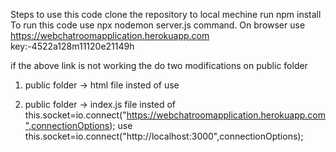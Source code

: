 Steps to use this code
clone the repository to local mechine
run npm install
To run this code use npx nodemon server.js command.
On browser use https://webchatroomapplication.herokuapp.com
key:-4522a128m11120e21149h

if the above link is not working the do two modifications on public folder
1) public folder -> html file insted of <script defer src="https://webchatroomapplication.herokuapp.com/socket.io/socket.io.js"></script> use <script defer src="http://localhost:3000/socket.io/socket.io.js"></script>

2) public folder -> index.js file insted of this.socket=io.connect("https://webchatroomapplication.herokuapp.com",connectionOptions); use this.socket=io.connect("http://localhost:3000",connectionOptions);

 